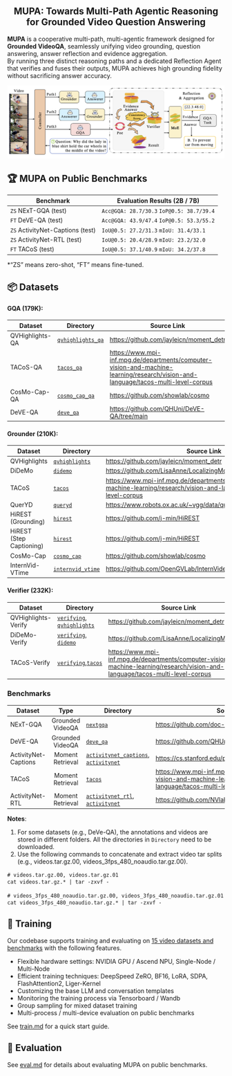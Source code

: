<h2 align="center">MUPA: Towards Multi-Path Agentic Reasoning for Grounded Video Question Answering</h2>


**MUPA** is a cooperative multi-path, multi-agentic framework designed for **Grounded VideoQA**, seamlessly unifying
video grounding, question answering, answer reflection and evidence aggregation.  
By running three distinct reasoning paths and a dedicated Reflection Agent that verifies and fuses their outputs, MUPA
achieves high grounding fidelity without sacrificing answer accuracy.

<p align="center">
  <img width="750" src="figs/fig2.png" alt="MUPA Framework Overview">
</p>


## 🏆 MUPA on Public Benchmarks

| Benchmark                        | Evaluation Results (2B / 7B)              |
|----------------------------------|-------------------------------------------|
| `ZS` NExT-GQA (test)             | `Acc@GQA: 28.7/30.3` `IoP@0.5: 38.7/39.4` |
| `FT` DeVE-QA (test)              | `Acc@GQA: 43.9/47.4` `IoP@0.5: 53.3/55.2` |
| `ZS` ActivityNet-Captions (test) | `IoU@0.5: 27.2/31.3` `mIoU: 31.4/33.1`    |
| `ZS` ActivityNet-RTL (test)      | `IoU@0.5: 20.4/28.9` `mIoU: 23.2/32.0`    |
| `FT` TACoS (test)                | `IoU@0.5: 37.1/40.9` `mIoU: 34.2/37.8`    |

*“ZS” means zero-shot, “FT” means fine-tuned.

## 📦 Datasets

#### GQA (179K):

| Dataset         | Directory                                                                                             | Source Link                                                                                                                       |
|-----------------|-------------------------------------------------------------------------------------------------------|-----------------------------------------------------------------------------------------------------------------------------------|
| QVHighlights-QA | [`qvhighlights_qa`](https://huggingface.co/datasets/soughtlin/MUPA-Datasets/tree/main/qvhighlight_qa) | https://github.com/jayleicn/moment_detr                                                                                           |
| TACoS-QA        | [`tacos_qa`](https://huggingface.co/datasets/soughtlin/MUPA-Datasets/tree/main/tacos_qa)              | https://www.mpi-inf.mpg.de/departments/computer-vision-and-machine-learning/research/vision-and-language/tacos-multi-level-corpus |
| CosMo-Cap-QA    | [`cosmo_cap_qa`](https://huggingface.co/datasets/soughtlin/MUPA-Datasets/tree/main/cosmo_cap_qa)      | https://github.com/showlab/cosmo                                                                                                  |
| DeVE-QA         | [`deve_qa`](https://huggingface.co/datasets/soughtlin/MUPA-Datasets/tree/main/deve_qa)                | https://github.com/QHUni/DeVE-QA/tree/main                                                                                        |

#### Grounder (210K):

| Dataset                  | Directory                                                                                              | Source Link                                                                                                                       |
|--------------------------|--------------------------------------------------------------------------------------------------------|-----------------------------------------------------------------------------------------------------------------------------------|
| QVHighlights             | [`qvhighlights`](https://huggingface.co/datasets/soughtlin/MUPA-Datasets/tree/main/qvhighlights)       | https://github.com/jayleicn/moment_detr                                                                                           |
| DiDeMo                   | [`didemo`](https://huggingface.co/datasets/soughtlin/MUPA-Datasets/tree/main/didemo)                   | https://github.com/LisaAnne/LocalizingMoments/                                                                                    |
| TACoS                    | [`tacos`](https://huggingface.co/datasets/soughtlin/MUPA-Datasets/tree/main/tacos)                     | https://www.mpi-inf.mpg.de/departments/computer-vision-and-machine-learning/research/vision-and-language/tacos-multi-level-corpus |
| QuerYD                   | [`queryd`](https://huggingface.co/datasets/soughtlin/MUPA-Datasets/tree/main/queryd)                   | https://www.robots.ox.ac.uk/~vgg/data/queryd/                                                                                     |
| HiREST (Grounding)       | [`hirest`](https://huggingface.co/datasets/soughtlin/MUPA-Datasets/tree/main/hirest)                   | https://github.com/j-min/HiREST                                                                                                   |
| HiREST (Step Captioning) | [`hirest`](https://huggingface.co/datasets/soughtlin/MUPA-Datasets/tree/main/hirest)                   | https://github.com/j-min/HiREST                                                                                                   |
| CosMo-Cap                | [`cosmo_cap`](https://huggingface.co/datasets/soughtlin/MUPA-Datasets/tree/main/cosmo_cap)             | https://github.com/showlab/cosmo                                                                                                  |
| InternVid-VTime          | [`internvid_vtime`](https://huggingface.co/datasets/soughtlin/MUPA-Datasets/tree/main/internvid_vtime) | https://github.com/OpenGVLab/InternVideo/tree/main/Data/InternVid                                                                 |

#### Verifier (232K):

| Dataset             | Directory                                                                                                                                                                                       | Source Link                                                                                                                       |
|---------------------|-------------------------------------------------------------------------------------------------------------------------------------------------------------------------------------------------|-----------------------------------------------------------------------------------------------------------------------------------|
| QVHighlights-Verify | [`verifying`](https://huggingface.co/datasets/soughtlin/MUPA-Datasets/tree/main/verifying), [`qvhighlights`](https://huggingface.co/datasets/yeliudev/VideoMind-Dataset/tree/main/qvhighlights) | https://github.com/jayleicn/moment_detr                                                                                           |
| DiDeMo-Verify       | [`verifying`](https://huggingface.co/datasets/soughtlin/MUPA-Datasets/tree/main/verifying), [`didemo`](https://huggingface.co/datasets/yeliudev/VideoMind-Dataset/tree/main/didemo)             | https://github.com/LisaAnne/LocalizingMoments/                                                                                    |
| TACoS-Verify        | [`verifying`](https://huggingface.co/datasets/soughtlin/MUPA-Datasets/tree/main/verifying),[`tacos`](https://huggingface.co/datasets/yeliudev/VideoMind-Dataset/tree/main/tacos)                | https://www.mpi-inf.mpg.de/departments/computer-vision-and-machine-learning/research/vision-and-language/tacos-multi-level-corpus |

### Benchmarks

| Dataset              |       Type       | Directory                                                                                                                                                                                                           | Source Link                                                                                                                       |
|----------------------|:----------------:|---------------------------------------------------------------------------------------------------------------------------------------------------------------------------------------------------------------------|-----------------------------------------------------------------------------------------------------------------------------------|
| NExT-GQA             | Grounded VideoQA | [`nextgqa`](https://huggingface.co/datasets/soughtlin/MUPA-Datasets/tree/main/nextgqa)                                                                                                                              | https://github.com/doc-doc/NExT-GQA                                                                                               |
| DeVE-QA              | Grounded VideoQA | [`deve_qa`](https://huggingface.co/datasets/soughtlin/MUPA-Datasets/tree/main/deve_qa)                                                                                                                              | https://github.com/QHUni/DeVE-QA/tree/main                                                                                        |
| ActivityNet-Captions | Moment Retrieval | [`activitynet_captions`](https://huggingface.co/datasets/soughtlin/MUPA-Datasets/tree/main/activitynet_captions), [`activitynet`](https://huggingface.co/datasets/yeliudev/VideoMind-Dataset/tree/main/activitynet) | https://cs.stanford.edu/people/ranjaykrishna/densevid/                                                                            |
| TACoS                | Moment Retrieval | [`tacos`](https://huggingface.co/datasets/soughtlin/MUPA-Datasets/tree/main/tacos)                                                                                                                                  | https://www.mpi-inf.mpg.de/departments/computer-vision-and-machine-learning/research/vision-and-language/tacos-multi-level-corpus |
| ActivityNet-RTL      | Moment Retrieval | [`activitynet_rtl`](https://huggingface.co/datasets/soughtlin/MUPA-Datasets/tree/main/activitynet_rtl), [`activitynet`](https://huggingface.co/datasets/yeliudev/VideoMind-Dataset/tree/main/activitynet)           | https://github.com/NVlabs/LITA                                                                                                    |

**Notes**:

1. For some datasets (e.g., DeVe-QA), the annotations and videos are stored in different folders. All the directories
   in `Directory` need to be downloaded.
2. Use the following commands to concatenate and extract video tar splits (e.g., videos.tar.gz.00,
   videos_3fps_480_noaudio.tar.gz.00).

```
# videos.tar.gz.00, videos.tar.gz.01
cat videos.tar.gz.* | tar -zxvf -

# videos_3fps_480_noaudio.tar.gz.00, videos_3fps_480_noaudio.tar.gz.01
cat videos_3fps_480_noaudio.tar.gz.* | tar -zxvf -
```

## 🚀 Training

Our codebase supports training and evaluating
on [15 video datasets and benchmarks](https://github.com/soughtlin/MUPA/dataset/sub_classes) with the following
features.

- Flexible hardware settings: NVIDIA GPU / Ascend NPU, Single-Node / Multi-Node
- Efficient training techniques: DeepSpeed ZeRO, BF16, LoRA, SDPA, FlashAttention2, Liger-Kernel
- Customizing the base LLM and conversation templates
- Monitoring the training process via Tensorboard / Wandb
- Group sampling for mixed dataset training
- Multi-process / multi-device evaluation on public benchmarks

See [train.md](docs/train.md) for a quick start guide.

## 🔮 Evaluation

See [eval.md](docs/eval.md) for details about evaluating MUPA on public benchmarks.


